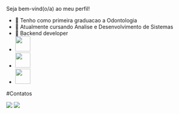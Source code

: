 Seja bem-vind(o/a) ao meu perfil!

- 🔭 Tenho como primeira graduacao a Odontologia
- 🌱 Atualmente cursando Analise e Desenvolvimento de Sistemas
- 👯 Backend developer
- <img src="https://cdn.jsdelivr.net/gh/devicons/devicon/icons/java/java-original.svg" width="40" height="40" />
- <img src="https://cdn.jsdelivr.net/gh/devicons/devicon/icons/go/go-original.svg" width="40" height="40"/>                  
- <img src="https://cdn.jsdelivr.net/gh/devicons/devicon/icons/kotlin/kotlin-original-wordmark.svg" width="40" height="40" />


#Contatos

<div>

<a href = "mailto:joaobarbosasm@gmail.com"><img src="https://img.shields.io/badge/Gmail-D14836?style=for-the-badge&logo=gmail&logoColor=white" target="_blank"></a>
<a href="https://www.linkedin.com/in/joaodevsm" target="_blank"><img src="https://img.shields.io/badge/-LinkedIn-%230077B5?style=for-the-badge&logo=linkedin&logoColor=white" target="_blank"></a>   
</div>

          

          
